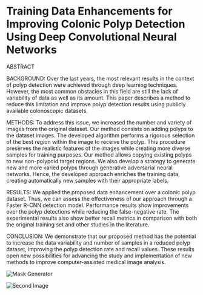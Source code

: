 # Training Data Enhancements for Improving Colonic Polyp Detection Using Deep Convolutional Neural Networks

ABSTRACT

BACKGROUND: Over the last years, the most relevant results in the context of polyp detection were achieved through deep learning techniques. However, the most common obstacles in this field are still the lack of variability of data as well as its amount. This paper describes a method to reduce this limitation and improve polyp detection results using publicly available colonoscopic datasets.

METHODS: To address this issue, we increased the number and variety of images from the original dataset. Our method consists on adding polyps to the dataset images. The developed algorithm performs a rigorous selection of the best region within the image to receive the polyp. This procedure preserves the realistic features of the images while creating more diverse samples for training purposes. Our method allows copying existing polyps to new non-polypoid target regions. We also develop a strategy to generate new and more varied polyps through generative adversarial neural networks. Hence, the developed approach enriches the training data, creating automatically new samples with their appropriate labels.

RESULTS: We applied the proposed data enhancement over a colonic polyp dataset. Thus, we can assess the effectiveness of our approach through a Faster R-CNN detection model. Performance results show improvements over the polyp detections while reducing the false-negative rate. The experimental results also show better recall metrics in comparison with both the original training set and other studies in the literature.

CONCLUSION: We demonstrate that our proposed method has the potential to increase the data variability and number of samples in a reduced polyp dataset, improving the polyp detection rate and recall values. These results open new possibilities for advancing the study and implementation of new methods to improve computer-assisted medical image analysis.


![Mask Generator](http://i.imgur.com/zTONrOD.jpg)



<blockquote class="imgur-embed-pub" lang="en" data-id="a/UsqORUz" data-context="false" ><a href="//imgur.com/a/UsqORUz"></a></blockquote><script async src="//s.imgur.com/min/embed.js" charset="utf-8"></script>


![Second Image](http://i.imgur.com/a2CP4Em0.png)

